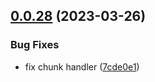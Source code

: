 ## [0.0.28](https://github.com/lisiur/askai/compare/v0.0.27...v0.0.28) (2023-03-26)


### Bug Fixes

* fix chunk handler ([7cde0e1](https://github.com/lisiur/askai/commit/7cde0e1a6cbce91746f89c7600c3c3a20168ede2))